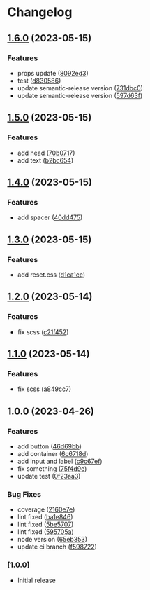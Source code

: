 # Changelog

## [1.6.0](https://github.com/takashiAg/react-styledcomponent-lib/compare/v1.5.0...v1.6.0) (2023-05-15)


### Features

* props update ([8092ed3](https://github.com/takashiAg/react-styledcomponent-lib/commit/8092ed32b65fb6e005726961f01b12e67149ce25))
* test ([d830586](https://github.com/takashiAg/react-styledcomponent-lib/commit/d830586598a583aa6957e9961bbaee9c434ac101))
* update semantic-release version ([731dbc0](https://github.com/takashiAg/react-styledcomponent-lib/commit/731dbc03c70ccfc07bdd9cd1ade06fe0444a46be))
* update semantic-release version ([597d63f](https://github.com/takashiAg/react-styledcomponent-lib/commit/597d63fbbc0467fca05443a2247840a73d828942))

## [1.5.0](https://github.com/takashiAg/react-styledcomponent-lib/compare/v1.4.0...v1.5.0) (2023-05-15)


### Features

* add head ([70b0717](https://github.com/takashiAg/react-styledcomponent-lib/commit/70b0717802f57996e2dacffe56ea1c0b5323ec50))
* add text ([b2bc654](https://github.com/takashiAg/react-styledcomponent-lib/commit/b2bc654bccff57f7c6a68f4dde891cc6b3c7955c))

## [1.4.0](https://github.com/takashiAg/react-styledcomponent-lib/compare/v1.3.0...v1.4.0) (2023-05-15)


### Features

* add spacer ([40dd475](https://github.com/takashiAg/react-styledcomponent-lib/commit/40dd4750fd61d98665627fcdac5b1de945214b58))

## [1.3.0](https://github.com/takashiAg/react-styledcomponent-lib/compare/v1.2.0...v1.3.0) (2023-05-15)


### Features

* add reset.css ([d1ca1ce](https://github.com/takashiAg/react-styledcomponent-lib/commit/d1ca1ce70bafc0311cf54bcbb5c70373e61ff83f))

## [1.2.0](https://github.com/takashiAg/react-styledcomponent-lib/compare/v1.1.0...v1.2.0) (2023-05-14)


### Features

* fix scss ([c21f452](https://github.com/takashiAg/react-styledcomponent-lib/commit/c21f452304eb5af10fcf5231f2844944070099b4))

## [1.1.0](https://github.com/takashiAg/react-styledcomponent-lib/compare/v1.0.0...v1.1.0) (2023-05-14)


### Features

* fix scss ([a849cc7](https://github.com/takashiAg/react-styledcomponent-lib/commit/a849cc7622b369d11049b361a9d5cc04f14672e5))

## 1.0.0 (2023-04-26)


### Features

* add button ([46d69bb](https://github.com/takashiAg/react-styledcomponent-lib/commit/46d69bb596b50ea41fafb1e7fd4c3f654f9752da))
* add container ([6c6718d](https://github.com/takashiAg/react-styledcomponent-lib/commit/6c6718d27633799c9a477ae566cad49758b7c716))
* add input and label ([c9c67ef](https://github.com/takashiAg/react-styledcomponent-lib/commit/c9c67ef2dde9885d50f07cb1cdf87581757e360b))
* fix something ([75f4d9e](https://github.com/takashiAg/react-styledcomponent-lib/commit/75f4d9e471723c3591b7419440677bf48253f07a))
* update test ([0f23aa3](https://github.com/takashiAg/react-styledcomponent-lib/commit/0f23aa361e77204d895af64d31c189ef6d954ffa))


### Bug Fixes

* coverage ([2160e7e](https://github.com/takashiAg/react-styledcomponent-lib/commit/2160e7e20d649f486d856198d2f90cce6473fdf5))
* lint fixed ([ba1e846](https://github.com/takashiAg/react-styledcomponent-lib/commit/ba1e84613382594ea902df7014f59ddc10b5e00a))
* lint fixed ([5be5707](https://github.com/takashiAg/react-styledcomponent-lib/commit/5be5707b0bdadd2a958215f4ec8e56d362f8c43b))
* lint fixed ([595705a](https://github.com/takashiAg/react-styledcomponent-lib/commit/595705a71723b84eaa4fb672fa09de91f7e0bca5))
* node version ([65eb353](https://github.com/takashiAg/react-styledcomponent-lib/commit/65eb353eb665eedf027183cc8100bd953e0be31a))
* update ci branch ([f598722](https://github.com/takashiAg/react-styledcomponent-lib/commit/f598722088391578c0a3bfc461543c0c85a94a00))

### [1.0.0]

- Initial release
